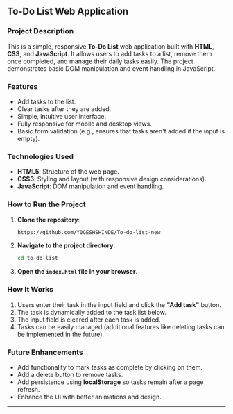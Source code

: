 
## To-Do List Web Application

### Project Description
This is a simple, responsive **To-Do List** web application built with **HTML**, **CSS**, and **JavaScript**. It allows users to add tasks to a list, remove them once completed, and manage their daily tasks easily. The project demonstrates basic DOM manipulation and event handling in JavaScript.

### Features
- Add tasks to the list.
- Clear tasks after they are added.
- Simple, intuitive user interface.
- Fully responsive for mobile and desktop views.
- Basic form validation (e.g., ensures that tasks aren't added if the input is empty).

### Technologies Used
- **HTML5**: Structure of the web page.
- **CSS3**: Styling and layout (with responsive design considerations).
- **JavaScript**: DOM manipulation and event handling.

### How to Run the Project

1. **Clone the repository**:
   ```bash
   https://github.com/Y0GESHSHINDE/To-do-list-new
   ```
2. **Navigate to the project directory**:
   ```bash
   cd to-do-list
   ```
3. **Open the `index.html` file in your browser**.

### How It Works

1. Users enter their task in the input field and click the **"Add task"** button.
2. The task is dynamically added to the task list below.
3. The input field is cleared after each task is added.
4. Tasks can be easily managed (additional features like deleting tasks can be implemented in the future).

### Future Enhancements
- Add functionality to mark tasks as complete by clicking on them.
- Add a delete button to remove tasks.
- Add persistence using **localStorage** so tasks remain after a page refresh.
- Enhance the UI with better animations and design.

---
